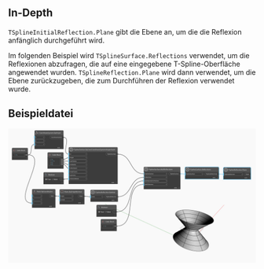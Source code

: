 ## In-Depth
`TSplineInitialReflection.Plane` gibt die Ebene an, um die die Reflexion anfänglich durchgeführt wird.

Im folgenden Beispiel wird `TSplineSurface.Reflections` verwendet, um die Reflexionen abzufragen, die auf eine eingegebene T-Spline-Oberfläche angewendet wurden. `TSplineReflection.Plane` wird dann verwendet, um die Ebene zurückzugeben, die zum Durchführen der Reflexion verwendet wurde.

## Beispieldatei

![Example](./Autodesk.DesignScript.Geometry.TSpline.TSplineReflection.Plane_img.jpg)
